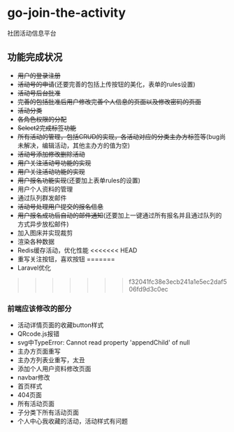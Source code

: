 # go-join-the-activity
社团活动信息平台

## 功能完成状况

- ~~用户的登录注册~~
- ~~活动号的申请~~(还要完善的包括上传按钮的美化，表单的rules设置)
- ~~活动号后台批准~~
- ~~完善的包括批准后用户修改完善个人信息的页面以及修改密码的页面~~
- ~~活动分类~~
- ~~各角色权限的分配~~
- ~~Select2完成标签功能~~
- ~~所有活动的管理，包括CRUD的实现，各活动对应的分类主办方标签等~~(bug尚未解决，编辑活动，其他主办方的值为空)
- ~~活动号添加修改删除活动~~
- ~~用户关注活动号功能的实现~~
- ~~用户关注活动功能的实现~~
- ~~用户报名功能实现~~(还要加上表单rules的设置)
- 用户个人资料的管理
- 通过队列群发邮件
- ~~活动号处理用户提交的报名信息~~
- ~~用户报名成功后自动的邮件通知~~(还要加上一键通过所有报名并且通过队列的方式异步放松邮件)
- 加入图床并实现裁剪
- 渲染各种数据
- Redis缓存活动，优化性能
<<<<<<< HEAD
- 重写关注按钮，喜欢按钮
=======
- Laravel优化
>>>>>>> f32041fc38e3ecb241a1e5ec2daf506fd9d3c0ec

### 前端应该修改的部分

- 活动详情页面的收藏button样式
- QRcode.js报错
- svg中TypeError: Cannot read property 'appendChild' of null
- 主办方页面重写
- 主办方列表业重写，太丑
- 添加个人用户资料修改页面
- navbar修改
- 首页样式
- 404页面
- 所有活动页面
- 子分类下所有活动页面
- 个人中心我收藏的活动，活动样式有问题
